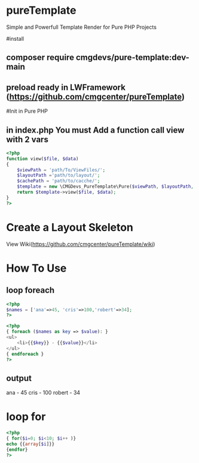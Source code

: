 # pureTemplate
Simple and Powerfull Template Render for Pure PHP Projects

#install
## composer require cmgdevs/pure-template:dev-main
## preload ready in LWFramework (https://github.com/cmgcenter/pureTemplate)

#Init in Pure PHP 
## in index.php You must Add a function call view with 2 vars

```php
<?php
function view($file, $data)
{
	$viewPath = 'path/To/ViewFiles/'; 
	$layoutPath ='path/to/layout/';
	$cachePath = 'path/to/cacche/';
	$template = new \CMGDevs_PureTemplate\Pure($viewPath, $layoutPath, $cachePath);
	return $template->view($file, $data);
}
?>
```


# Create a Layout Skeleton
View Wiki(https://github.com/cmgcenter/pureTemplate/wiki)


# How To Use
## loop foreach
```php
<?php
$names = ['ana'=>45, 'cris'=>100,'robert'=>34];
?>
```
```php
<?php
{ foreach ($names as key => $value): }
<ul>
	<li>{{$key}} - {{$value}}</li>
</ul>
{ endforeach }
?>
```

## output
ana - 45
cris - 100
robert - 34

# loop for
```php
<?php
{ for($i=0; $i<10; $i++ )}
echo {{array[$i]}}
{endfor}
?>
```
